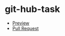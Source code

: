# git-hub-task
- [Preview](https://milla-romankova.github.io/git-hub-task)
- [Pull Request](https://github.com/milla-romankova/git-hub-task/pull/1/files)